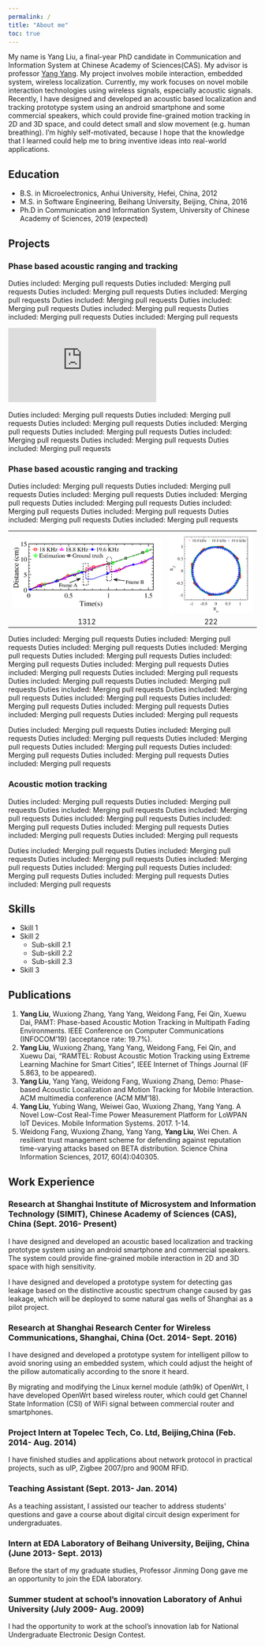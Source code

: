 ```yaml
---
permalink: /
title: "About me"
toc: true
---
```




My name is Yang Liu, a final-year PhD candidate in Communication and Information System at Chinese Academy of Sciences(CAS). My advisor is professor [Yang Yang](http://sist.shanghaitech.edu.cn/sist_en/2018/1227/c3846a38413/page.htm). 
My project involves mobile interaction, embedded system, wireless localization. Currently, my work focuses on novel mobile interaction technologies using wireless signals, especially acoustic signals. Recently, I have designed and developed an acoustic based localization and tracking prototype system using an android smartphone and some commercial speakers, which could provide fine-grained motion tracking in 2D and 3D space, and could detect small and slow movement (e.g. human breathing). I’m highly self-motivated, because I hope that the knowledge that I learned could help me to bring inventive ideas into real-world applications. 

## Education

* B.S. in Microelectronics, Anhui University, Hefei, China, 2012
* M.S. in Software Engineering, Beihang University, Beijing, China, 2016
* Ph.D in Communication and Information System, University of Chinese Academy of Sciences, 2019 (expected)


  


## Projects

### Phase based acoustic ranging and tracking
Duties included: Merging pull requests Duties included: Merging pull requests Duties included: Merging pull requests Duties included: Merging pull requests Duties included: Merging pull requests Duties included: Merging pull requests Duties included: Merging pull requests Duties included: Merging pull requests Duties included: Merging pull requests

<div class="video-container">
<iframe src="https://www.youtube.com/embed/GcR-4sVL_1o" frameborder="0" allow="accelerometer; autoplay; encrypted-media; gyroscope; picture-in-picture" allowfullscreen></iframe>
</div>


Duties included: Merging pull requests Duties included: Merging pull requests Duties included: Merging pull requests Duties included: Merging pull requests Duties included: Merging pull requests Duties included: Merging pull requests Duties included: Merging pull requests Duties included: Merging pull requests

### Phase based acoustic ranging and tracking

Duties included: Merging pull requests Duties included: Merging pull requests Duties included: Merging pull requests Duties included: Merging pull requests Duties included: Merging pull requests Duties included: Merging pull requests Duties included: Merging pull requests Duties included: Merging pull requests Duties included: Merging pull requests


<table style="text-align:center">
<tr>
<th><img src="/assets/paper_img/IoT2019/Multipath_fading.png" width="600" /></th>
<th>  <img src="/assets/paper_img/IoT2019/MDV.gif" width="330" /> </th>
</tr>

<tr>
<td><Figurenum>1312</Figurenum></td>
<td><Figurenum>222</Figurenum></td>
</tr>
</table>

Duties included: Merging pull requests Duties included: Merging pull requests Duties included: Merging pull requests Duties included: Merging pull requests Duties included: Merging pull requests Duties included: Merging pull requests Duties included: Merging pull requests Duties included: Merging pull requests Duties included: Merging pull requests
Duties included: Merging pull requests Duties included: Merging pull requests Duties included: Merging pull requests Duties included: Merging pull requests Duties included: Merging pull requests Duties included: Merging pull requests Duties included: Merging pull requests Duties included: Merging pull requests Duties included: Merging pull requests



Duties included: Merging pull requests Duties included: Merging pull requests Duties included: Merging pull requests Duties included: Merging pull requests Duties included: Merging pull requests Duties included: Merging pull requests Duties included: Merging pull requests Duties included: Merging pull requests

### Acoustic motion tracking
Duties included: Merging pull requests Duties included: Merging pull requests Duties included: Merging pull requests Duties included: Merging pull requests Duties included: Merging pull requests Duties included: Merging pull requests Duties included: Merging pull requests Duties included: Merging pull requests Duties included: Merging pull requests


Duties included: Merging pull requests Duties included: Merging pull requests Duties included: Merging pull requests Duties included: Merging pull requests Duties included: Merging pull requests Duties included: Merging pull requests Duties included: Merging pull requests Duties included: Merging pull requests

## Skills




* Skill 1
* Skill 2
  * Sub-skill 2.1
  * Sub-skill 2.2
  * Sub-skill 2.3
* Skill 3



## Publications

1.	**Yang Liu**, Wuxiong Zhang, Yang Yang, Weidong Fang, Fei Qin, Xuewu Dai, PAMT: Phase-based Acoustic Motion Tracking in Multipath Fading Environments. IEEE Conference on Computer Communications (INFOCOM’19) (acceptance rate: 19.7%).
2.	**Yang Liu**, Wuxiong Zhang, Yang Yang, Weidong Fang, Fei Qin, and Xuewu Dai, “RAMTEL: Robust Acoustic Motion Tracking using Extreme Learning Machine for Smart Cities”, IEEE Internet of Things Journal (IF 5.863, to be appeared).
3.	**Yang Liu**, Yang Yang, Weidong Fang, Wuxiong Zhang, Demo: Phase-based Acoustic Localization and Motion Tracking for Mobile Interaction. ACM multimedia conference (ACM MM’18).
4.	**Yang Liu**, Yubing Wang, Weiwei Gao, Wuxiong Zhang, Yang Yang. A Novel Low-Cost Real-Time Power Measurement Platform for LoWPAN IoT Devices. Mobile Information Systems. 2017. 1-14.
5.	Weidong Fang, Wuxiong Zhang, Yang Yang, **Yang Liu**, Wei Chen. A resilient trust management scheme for defending against reputation time-varying attacks based on BETA distribution. Science China Information Sciences, 2017, 60(4):040305.
  
## Work Experience

### Research at Shanghai Institute of Microsystem and Information Technology (SIMIT), Chinese Academy of Sciences (CAS), China (Sept. 2016- Present)

I have designed and developed an acoustic based localization and tracking prototype system using an android smartphone and commercial speakers. The system could provide fine-grained mobile interaction in 2D and 3D space with high sensitivity.

I have designed and developed a prototype system for detecting gas leakage based on the distinctive acoustic spectrum change caused by gas leakage, which will be deployed to some natural gas wells of Shanghai as a pilot project.

### Research at Shanghai Research Center for Wireless Communications, Shanghai, China (Oct. 2014- Sept. 2016)

I have designed and developed a prototype system for intelligent pillow to avoid snoring using an embedded system, which could adjust the height of the pillow automatically according to the snore it heard. 

By migrating and modifying the Linux kernel module (ath9k) of OpenWrt, I have developed OpenWrt based wireless router, which could get Channel State Information (CSI) of WiFi signal between commercial router and smartphones.

### Project Intern at Topelec Tech, Co. Ltd, Beijing,China (Feb. 2014- Aug. 2014)

I have finished studies and applications about network protocol in practical projects, such as uIP, Zigbee 2007/pro and 900M RFID.

### Teaching Assistant (Sept. 2013- Jan. 2014)
As a teaching assistant, I assisted our teacher to address students' questions and gave a course about digital circuit design experiment for undergraduates.

### Intern at EDA Laboratory of Beihang University, Beijing, China (June 2013- Sept. 2013)
Before the start of my graduate studies, Professor Jinming Dong gave me an opportunity to join the EDA laboratory. 

### Summer student at school’s innovation Laboratory of Anhui University (July 2009- Aug. 2009)
I had the opportunity to work at the school’s innovation lab for National Undergraduate Electronic Design Contest.
